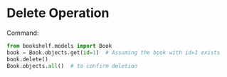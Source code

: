 # Delete Operation

Command:
```python
from bookshelf.models import Book
book = Book.objects.get(id=1)  # Assuming the book with id=1 exists
book.delete()
Book.objects.all()  # to confirm deletion
